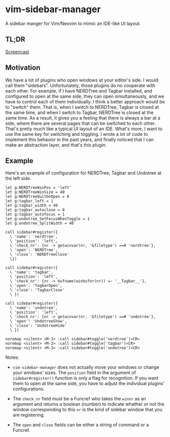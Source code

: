 # vim-sidebar-manager

A sidebar manger for Vim/Neovim to mimic an IDE-like UI layout.

## TL;DR

[Screencast](images/screencast.png)

## Motivation

We have a lot of plugins who open windows at your editor's side. I would call
them "sidebars". Unfortunately, those plugins do no cooperate with each other.
For example, if I have NERDTree and Tagbar installed, and configured to open
at the same side, they can open simultaneously, and we have to control each of
them individually. I think a better approach would be to "switch" them. That
is, when I switch to NERDTree, Tagbar is closed at the same time, and when I
switch to Tagbar, NERDTree is closed at the same time. As a result, it gives
you a feeling that there is always a bar at a side, where there are several
pages that can be switched to each other. That's pretty much like a typical
UI layout of an IDE.  What's more, I want to use the same key for switching
and toggling. I wrote a lot of code to implement this behavior in the past
years, and finally noticed that I can make an abstraction layer, and that's
this plugin.

## Example

Here's an example of configuration for NERDTree, Tagbar and Undotree at the
left side.

```vim
let g:NERDTreeWinPos = 'left'
let g:NERDTreeWinSize = 40
let g:NERDTreeQuitOnOpen = 0
let g:tagbar_left = 1
let g:tagbar_width = 40
let g:tagbar_autoclose = 0
let g:tagbar_autofocus = 1
let g:undotree_SetFocusWhenToggle = 1
let g:undotree_SplitWidth = 40

call sidebar#register({
  \ 'name': 'nerdtree',
  \ 'position': 'left',
  \ 'check_nr': {nr -> getwinvar(nr, '&filetype') ==# 'nerdtree'},
  \ 'open': 'NERDTree',
  \ 'close': 'NERDTreeClose'
  \})

call sidebar#register({
  \ 'name': 'tagbar',
  \ 'position': 'left',
  \ 'check_nr': {nr -> bufname(winbufnr(nr)) =~ '__Tagbar__'},
  \ 'open': 'TagbarOpen',
  \ 'close': 'TagbarClose'
  \ })

call sidebar#register({
  \ 'name': 'undotree',
  \ 'position': 'left',
  \ 'check_nr': {nr -> getwinvar(nr, '&filetype') ==# 'undotree'},
  \ 'open': 'UndotreeShow',
  \ 'close': 'UndotreeHide'
  \ })

noremap <silent> <M-1> :call sidebar#toggle('nerdtree')<CR>
noremap <silent> <M-2> :call sidebar#toggle('tagbar')<CR>
noremap <silent> <M-3> :call sidebar#toggle('undotree')<CR>
```

Notes:

- `vim-sidebar-manager` does not actually move your windows or change your
  windows' sizes. The `position` field in the argument of `sidebar#register()`
  function is only a flag for recognition. If you want them to open at the
  same side, you have to adjust the individual plugins' configurations.

- The `check_nr` field must be a Funcref who takes the `winnr` as an argument
  and returns a boolean (number) to indicate whether or not the window
  corresponding to this `nr` is the kind of sidebar window that you are
  registering.

- The `open` and `close` fields can be either a string of command or a
  Funcref.

<!-- vim: ts=8 sts=4 sw=4 et cc=79
-->
